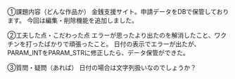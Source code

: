 ①課題内容（どんな作品か）
金銭支援サイト。申請データをDBで保管しております。
今回は編集・削除機能を追加しました。

②工夫した点・こだわった点
エラーが思ったより出たのを解消したこと、ワクチンを打ったばかりで頑張ったこと。
日付の表示でエラーが出たが、PARAM_INTをPARAM_STRに修正したら、データ保管ができた。


③質問・疑問（あれば）
日付の場合は文字列扱いなのでしょうか？